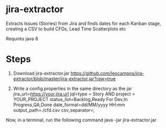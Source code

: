 # jira-extractor
Extracts Issues (Stories) from Jira and finds dates for each Kanban stage, creating a CSV to build CFDs, Lead Time Scatterplots etc

Requires java 8

Steps
=====
1. Download jira-extractor.jar
https://github.com/leocampos/jira-extractor/blob/master/jira-extractor.jar?raw=true

2. Write a config.properties in the same directory as the jar
jira_url=https://your.jira.url
jql=type = Story AND project = YOUR_PROJECT
status_list=Backlog,Ready For Dev,In Progress,QA,Done
date_format=dd/MM/yyyy HH:mm
output_path=./cfd.csv
csv_separator=;

Now, in a terminal, run the following command
java -jar jira-extractor.jar
